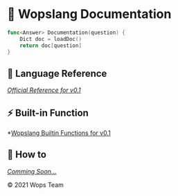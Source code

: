# 📔 Wopslang Documentation

```go
func<Answer> Documentation(question) {
    Dict doc = loadDoc()
    return doc[question]
}
```

## 📜 Language Reference

*[Official Reference for v0.1](grammar.md)*

## ⚡️ Built-in Function

*[Wopslang Builtin Functions for v0.1](https://github.com/Wopslang/Wops/blob/main/lib/functions.md)

## 📓 How to

*[Comming Soon...]()*

© 2021 Wops Team
